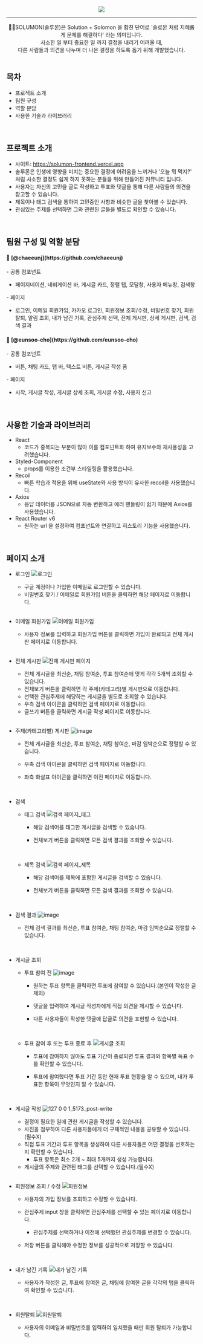 <div align="center">
  <img src="https://capsule-render.vercel.app/api?type=waving&color=5C5470&height=300&section=header&text=SOLUMON&fontColor=FAF0E6&fontSize=90" />
  <hr />
  👩‍⚖️SOLUMON(솔루몬)은 Solution + Solomon 을 합친 단어로 '솔로몬 처럼 지혜롭게 문제를 해결하다' 라는 의미입니다.<br/>
  사소한 일 부터 중요한 일 까지 결정을 내리기 어려울 때,<br/>
  다른 사람들과 의견을 나누며 더 나은 결정을 하도록 돕기 위해 개발했습니다.
</div>

<br/>

 ## 목차
 - 프로젝트 소개
 - 팀원 구성
 - 역할 분담
 - 사용한 기술과 라이브러리

<br/>

## 프로젝트 소개
- 사이트: https://solumon-frontend.vercel.app
- 솔루몬은 인생에 영향을 미치는 중요한 결정에 어려움을 느끼거나 '오늘 뭐 먹지?' 처럼 사소한 결정도 쉽게 하지 못하는 분들을 위해 만들어진 커뮤니티 입니다.
- 사용자는 자신의 고민을 글로 작성하고 투표와 댓글을 통해 다른 사람들의 의견을 참고할 수 있습니다.
- 제목이나 태그 검색을 통하여 고민중인 사항과 비슷한 글을 찾아볼 수 있습니다.
- 관심있는 주제를 선택하면 그와 관련된 글들을 별도로 확인할 수 있습니다.

<br/>

## 팀원 구성 및 역할 분담
<h4>🌻 [@chaeeunj](https://github.com/chaeeunj)</h4>
  - 공통 컴포넌트
  <ul>
    <li>페이지네이션, 네비게이션 바, 게시글 카드, 정렬 탭, 모달창, 사용자 메뉴창, 검색창</li>
  </ul>
  - 페이지
  <ul>
    <li>로그인, 이메일 회원가입, 카카오 로그인, 회원정보 조회/수정, 비밀번호 찾기, 회원 탈퇴, 알림 조회, 내가 남긴 기록, 관심주제 선택, 전체 게시판, 상세 게시판, 검색, 검색 결과</li>
  </ul>
<h4>🌼 [@eunsoo-cho](https://github.com/eunsoo-cho)</h4>
  - 공통 컴포넌트
  <ul>
    <li>버튼, 채팅 카드, 탭 바, 텍스트 버튼, 게시글 작성 폼</li>
  </ul>
  - 페이지
  <ul>
    <li>시작, 게시글 작성, 게시글 상세 조회, 게시글 수정, 사용자 신고</li>
  </ul>

  <br/>

  ## 사용한 기술과 라이브러리
  - React
    - 코드가 중복되는 부분이 많아 이를 컴포넌트화 하여 유지보수와 재사용성을 고려했습니다.
  - Styled-Component
    - props를 이용한 조건부 스타일링을 활용했습니다.
  - Recoil
    - 빠른 학습과 적용을 위해 useState와 사용 방식이 유사한 recoil을 사용했습니다.
  - Axios
    - 응답 데이터를 JSON으로 자동 변환하고 에러 핸들링이 쉽기 때문에 Axios를 사용했습니다.
  - React Router v6
    - 원하는 url 을 설정하여 컴포넌트와 연결하고 히스토리 기능을 사용했습니다.
   
  <br/> 

  ## 페이지 소개
  - 로그인
    ![로그인](https://github.com/chaeeunj/WaW-project/assets/72565344/5e282fc4-5e40-4b97-8967-68aaf33604e1)
    - 구글 계정이나 가입한 이메일로 로그인할 수 있습니다.
    - 비밀번호 찾기 / 이메일로 회원가입 버튼을 클릭하면 해당 페이지로 이동합니다.
   
    <br/>

  - 이메일 회원가입
    ![이메일 회원가입](https://github.com/chaeeunj/WaW-project/assets/72565344/bd527d52-d289-47bb-878d-80db3613c157)
    - 사용자 정보를 입력하고 회원가입 버튼을 클릭하면 가입이 완료되고 전체 게시판 페이지로 이동합니다.

    <br/>
    
  - 전체 게시판
    ![전체 게시판 페이지](https://github.com/chaeeunj/WaW-project/assets/72565344/40bac27c-76b5-472e-aca1-215057fb4213)
    - 전체 게시글을 최신순, 채팅 참여순, 투표 참여순에 맞게 각각 5개씩 조회할 수 있습니다.
    - 전체보기 버튼을 클릭하면 각 주제(카테고리)별 게시판으로 이동합니다.
    - 선택한 관심주제에 해당하는 게시글을 별도로 조회할 수 있습니다.
    - 우측 검색 아이콘을 클릭하면 검색 페이지로 이동합니다.
    - 글쓰기 버튼을 클릭하면 게시글 작성 페이지로 이동합니다.
   
    <br/>

  - 주제(카테고리별) 게시판
    ![image](https://github.com/devcisive/solumon-frontend/assets/72565344/7b9bc317-61f4-40a4-b0b0-1b0e24c72147)
    - 전체 게시글을 최신순, 투표 참여순, 채팅 참여순, 마감 임박순으로 정렬할 수 있습니다.
    - 우측 검색 아이콘을 클릭하면 검색 페이지로 이동합니다.
    - 좌측 화살표 아이콘을 클릭하면 이전 페이지로 이동합니다.
   
      <br/>

  - 검색
    - 태그 검색
      ![검색 페이지_태그](https://github.com/devcisive/solumon-frontend/assets/72565344/5d141aa5-48ef-41cd-9050-a4db08aa98d7)
      - 해당 검색어를 태그한 게시글을 검색할 수 있습니다.
      - 전체보기 버튼을 클릭하면 모든 검색 결과를 조회할 수 있습니다.
     
        <br/>

    - 제목 검색
      ![검색 페이지_제목](https://github.com/devcisive/solumon-frontend/assets/72565344/80b7efaf-ae0f-47ee-a8a6-580a4a5ed4eb)
      - 해당 검색어를 제목에 포함한 게시글을 검색할 수 있습니다.
      - 전체보기 버튼을 클릭하면 모든 검색 결과를 조회할 수 있습니다.
     
        <br/>

  - 검색 결과
    ![image](https://github.com/devcisive/solumon-frontend/assets/72565344/56c39485-d3ae-4e8a-9a6c-5f3542f99f30)
    - 전체 검색 결과를 최신순, 투표 참여순, 채팅 참여순, 마감 임박순으로 정렬할 수 있습니다.
   
      <br/>

  - 게시글 조회
    - 투표 참여 전
      ![image](https://github.com/devcisive/solumon-frontend/assets/72565344/c857de31-222d-4f21-9a21-1aabd1093b67)
      - 원하는 투표 항목을 클릭하면 투표에 참여할 수 있습니다.(본인이 작성한 글 제외)
      - 댓글을 입력하여 게시글 작성자에게 직접 의견을 제시할 수 있습니다.
      - 다른 사용자들이 작성한 댓글에 답글로 의견을 표현할 수 있습니다.
     
        <br/>
 
    - 투표 참여 후 또는 투표 종료 후 
      ![게시글 조회](https://github.com/devcisive/solumon-frontend/assets/72565344/67ca8e3d-e535-455f-8d3d-8751113ff478)
      - 투표에 참여하지 않아도 투표 기간이 종료되면 투표 결과와 항목별 득표 수를 확인할 수 있습니다.
      - 투표에 참여했다면 투표 기간 동안 현재 투표 현황을 알 수 있으며, 내가 투표한 항목이 무엇인지 알 수 있습니다.
     
        <br/>

  - 게시글 작성
    ![127 0 0 1_5173_post-write](https://github.com/devcisive/solumon-frontend/assets/72565344/52a18264-a6e2-4103-a9f6-4e493f3806f5)
    - 결정이 필요한 일에 관한 게시글을 작성할 수 있습니다.
    - 사진을 첨부하여 다른 사용자들에게 더 구체적인 내용을 공유할 수 있습니다.(필수X)
    - 직접 투표 기간과 투표 항목을 생성하여 다른 사용자들은 어떤 결정을 선호하는지 확인할 수 있습니다.
      - 투표 항목은 최소 2개 ~ 최대 5개까지 생성 가능합니다.
    - 게시글의 주제와 관련된 태그를 선택할 수 있습니다.(필수X)
   
     <br/>  

  - 회원정보 조회 / 수정
    ![회원정보](https://github.com/devcisive/solumon-frontend/assets/72565344/a7bba29e-73d7-466a-aa70-02275f12ae05)
    - 사용자의 가입 정보를 조회하고 수정할 수 있습니다.
    - 관심주제 input 창을 클릭하면 관심주제를 선택할 수 있는 페이지로 이동합니다.
      - 관심주제를 선택하거나 이전에 선택했던 관심주제를 변경할 수 있습니다.
    - 저장 버튼을 클릭해야 수정한 정보를 성공적으로 저장할 수 있습니다.
   
      <br/>

  - 내가 남긴 기록
    ![내가 남긴 기록](https://github.com/devcisive/solumon-frontend/assets/72565344/f0177bfe-32ff-4654-82c9-8f202bc143e4)
    - 사용자가 작성한 글, 투표에 참여한 글, 채팅에 참여한 글을 각각의 탭을 클릭하여 확인할 수 있습니다.
   
      <br/>

  - 회원탈퇴
    ![회원탈퇴](https://github.com/devcisive/solumon-frontend/assets/72565344/e670169a-fa05-41ea-8d9a-7c787086cbf5)
    - 사용자의 이메일과 비밀번호를 입력하여 일치했을 때만 회원 탈퇴가 가능합니다.
   
      <br/>
